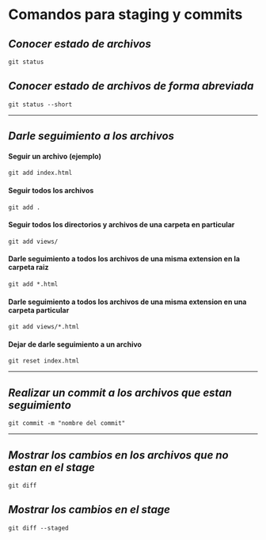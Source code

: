 # Comandos para staging y commits
## *Conocer estado de archivos*
```
git status
```
## *Conocer estado de archivos de forma abreviada*
```
git status --short
```

---
## *Darle seguimiento a los archivos*
#### Seguir un archivo (ejemplo)
```
git add index.html
```
#### Seguir todos los archivos
```
git add .
```

#### Seguir todos los directorios y archivos de una carpeta en particular
```
git add views/
```

#### Darle seguimiento a todos los archivos de una misma extension en la carpeta raiz
```
git add *.html
```

#### Darle seguimiento a todos los archivos de una misma extension en una carpeta particular
```
git add views/*.html
```
#### Dejar de darle seguimiento a un archivo
```
git reset index.html
```

---
## *Realizar un commit a los archivos que estan seguimiento*
```
git commit -m "nombre del commit"
```

---
## *Mostrar los cambios en los archivos que no estan en el stage*

```
git diff
```

## *Mostrar los cambios en el stage*

```
git diff --staged
```


